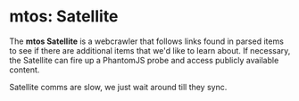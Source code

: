 mtos: Satellite
===============

The **mtos Satellite** is a webcrawler that follows
links found in parsed items to see if there are additional items that
we'd like to learn about.  If necessary, the Satellite can fire up a
PhantomJS probe and access publicly available content.

Satellite comms are slow, we just wait around till they sync.

